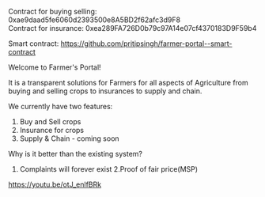 Contract for buying selling: 0xae9daad5fe6060d2393500e8A5BD2f62afc3d9F8 <br>
Contract for insurance: 0xea289FA726D0b79c97A14e07cf4370183D9F59b4

Smart contract: https://github.com/pritipsingh/farmer-portal--smart-contract

Welcome to Farmer's Portal!

It is a transparent solutions for Farmers for all aspects of Agriculture from buying and selling crops to insurances to supply and chain. 

We currently have two features:

1. Buy and Sell crops
2. Insurance for crops
3. Supply & Chain - coming soon

Why is it better than the existing system?

1. Complaints will forever exist
2.Proof of fair price(MSP)


https://youtu.be/otJ_enlfBRk
